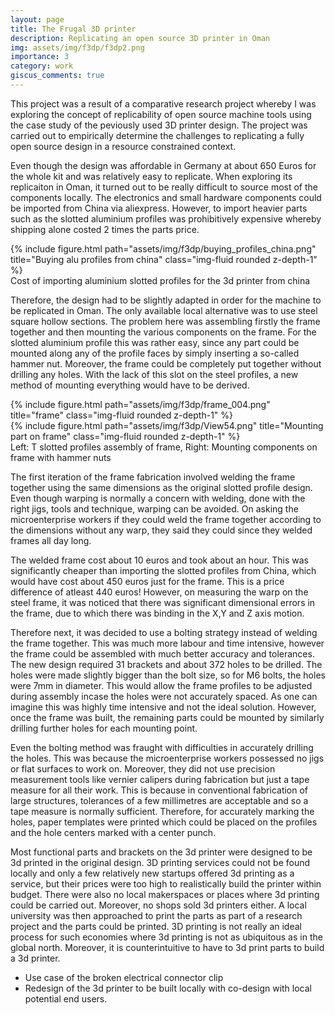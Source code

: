 ```yaml
---
layout: page
title: The Frugal 3D printer
description: Replicating an open source 3D printer in Oman
img: assets/img/f3dp/f3dp2.png
importance: 3
category: work
giscus_comments: true
---
```


This project was a result of a comparative research project whereby I was exploring the concept of replicability of open source machine tools using the case study of the peviously used 3D printer design. The project was carried out to empirically determine the challenges to replicating a fully open source design in a resource constrained context.

Even though the design was affordable in Germany at about 650 Euros for the whole kit and was relatively easy to replicate. When exploring its replicaiton in Oman, it turned out to be really difficult to source most of the components locally. The electronics and small hardware components could be imported from China via aliexpress. However, to import heavier parts such as the slotted aluminium profiles was prohibitively expensive whereby shipping alone costed 2 times the parts price.

<div class="row">
    <div class="col-sm mt-3 mt-md-0">
        {% include figure.html path="assets/img/f3dp/buying_profiles_china.png" title="Buying alu profiles from china" class="img-fluid rounded z-depth-1" %}
    </div>
</div>
<div class="caption">
    Cost of importing aluminium slotted profiles for the 3d printer from china
</div>

Therefore, the design had to be slightly adapted in order for the machine to be replicated in Oman. The only available local alternative was to use steel square hollow sections. The problem here was assembling firstly the frame together and then mounting the various components on the frame. For the slotted aluminium profile this was rather easy, since any part could be mounted along any of the profile faces by simply inserting a so-called hammer nut. Moreover, the frame could be completely put together without drilling any holes. With the lack of this slot on the steel profiles, a new method of mounting everything would have to be derived.

<div class="row">
    <div class="col-sm mt-3 mt-md-0">
        {% include figure.html path="assets/img/f3dp/frame_004.png" title="frame" class="img-fluid rounded z-depth-1" %}
    </div>
    <div class="col-sm mt-3 mt-md-0">
        {% include figure.html path="assets/img/f3dp/View54.png" title="Mounting part on frame" class="img-fluid rounded z-depth-1" %}
    </div>
</div>
<div class="caption">
    Left: T slotted profiles assembly of frame, Right: Mounting components on frame with hammer nuts
</div>

The first iteration of the frame fabrication involved welding the frame together using the same dimensions as the original slotted profile design. Even though warping is normally a concern with welding, done with the right jigs, tools and technique, warping can be avoided. On asking the microenterprise workers if they could weld the frame together according to the dimensions without any warp, they said they could since they welded frames all day long.

The welded frame cost about 10 euros and took about an hour. This was significantly cheaper than importing the slotted profiles from China, which would have cost about 450 euros just for the frame. This is a price difference of atleast 440 euros! However, on measuring the warp on the steel frame, it was noticed that there was significant dimensional errors in the frame, due to which there was binding in the X,Y and Z axis motion.

Therefore next, it was decided to use a bolting strategy instead of welding the frame together. This was much more labour and time intensive, however the frame could be assembled with much better accuracy and tolerances. The new design required 31 brackets and about 372 holes to be drilled. The holes were made slightly bigger than the bolt size, so for M6 bolts, the holes were 7mm in diameter. This would allow the frame profiles to be adjusted during assembly incase the holes were not accurately spaced.  As one can imagine this was highly time intensive and not the ideal solution. However, once the frame was built, the remaining parts could be mounted by similarly drilling further holes for each mounting point.

Even the bolting method was fraught with difficulties in accurately drilling the holes. This was because the microenterprise workers possessed no jigs or flat surfaces to work on. Moreover, they did not use precision measurement tools like vernier calipers during fabrication but just a tape measure for all their work. This is because in conventional fabrication of large structures, tolerances of a few millimetres are acceptable and so a tape measure is normally sufficient. Therefore, for accurately marking the holes, paper templates were printed which could be placed on the profiles and the hole centers marked with a center punch.

Most functional parts and brackets on the 3d printer were designed to be 3d printed in the original design. 3D printing services could not be found locally and only a few relatively new startups offered 3d printing as a service, but their prices were too high to realistically build the printer within budget. There were also no local makerspaces or places where 3d printing could be carried out. Moreover, no shops sold 3d printers either. A local university was then approached to print the parts as part of a research project and the parts could be printed. 3D printing is not really an ideal process for such economies where 3d printing is not as ubiquitous as in the global north. Moreover, it is counterintuitive to have to 3d print parts to build a 3d printer.

- Use case of the broken electrical connector clip
- Redesign of the 3d printer to be built locally with co-design with local potential end users.